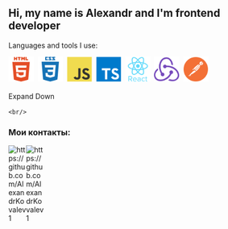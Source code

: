 ## Hi, my name is Alexandr and I'm frontend developer
Languages and tools I use:
<div>
  <img src="https://github.com/devicons/devicon/blob/master/icons/html5/html5-plain-wordmark.svg" title="HTML" alt="HTML" width="50" height="50"/>&nbsp;
  <img src="https://github.com/devicons/devicon/blob/master/icons/css3/css3-plain-wordmark.svg" title="CSS" alt="CSS" width="50" height="50"/>&nbsp;
  <img src="https://github.com/devicons/devicon/blob/master/icons/javascript/javascript-original.svg" title="JavaScript" alt="JavaScript" width="50" height="50"/>&nbsp;
  <img src="https://github.com/devicons/devicon/blob/master/icons/typescript/typescript-original.svg" title="TypeScript" alt="TypeScript" width="50" height="50"/>&nbsp;
  <img src="https://github.com/devicons/devicon/blob/master/icons/react/react-original-wordmark.svg" title="React" alt="React" width="50" height="50"/>&nbsp;
  <img src="https://github.com/devicons/devicon/blob/master/icons/redux/redux-original.svg" title="React" alt="Redux" width="50" height="50"/>&nbsp;
    <img src="https://github.com/devicons/devicon/blob/master/icons/postman/postman-original.svg" title="React" alt="Postman" width="50" height="50"/>&nbsp;

</div>
<br/>     
          Expand Down
    
    <br/>

### Мои контакты:
[<img align="left" alt="https://github.com/AlexandrKovalev1" width="35px" src="https://img.icons8.com/cute-clipart/64/000000/telegram-app.png" />][telegram]
[<img align="left" alt="https://github.com/AlexandrKovalev1" width="35px" src="https://img.icons8.com/?size=100&id=112287&format=png&color=000000" />][vk]

<br/>

[telegram]: [https://teleg.run/Kolabrod](https://t.me/FrontendDevAlexander)
[vk]: https://vk.com/id26745777
  
